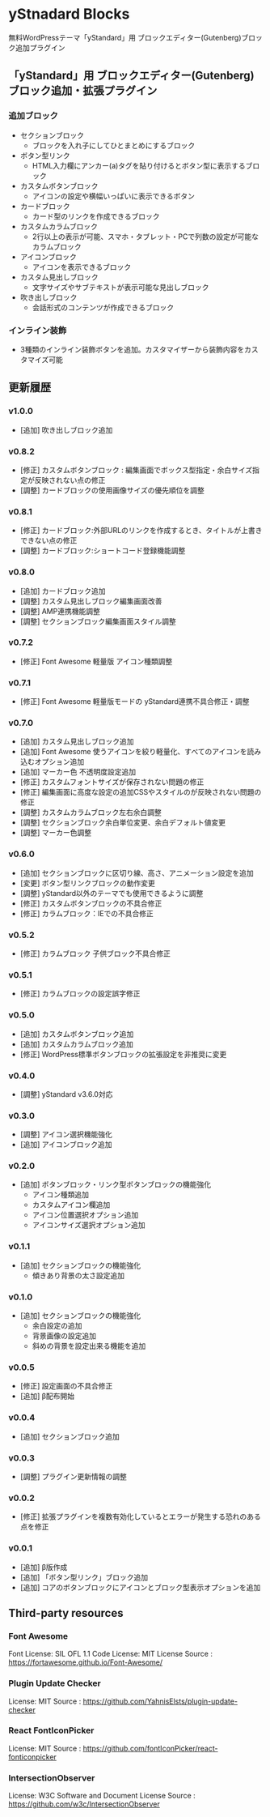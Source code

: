 # yStnadard Blocks

無料WordPressテーマ「yStandard」用 ブロックエディター(Gutenberg)ブロック追加プラグイン

## 「yStandard」用 ブロックエディター(Gutenberg)ブロック追加・拡張プラグイン

### 追加ブロック

* セクションブロック
  * ブロックを入れ子にしてひとまとめにするブロック
* ボタン型リンク
  * HTML入力欄にアンカー(a)タグを貼り付けるとボタン型に表示するブロック
* カスタムボタンブロック
  * アイコンの設定や横幅いっぱいに表示できるボタン
* カードブロック
  * カード型のリンクを作成できるブロック
* カスタムカラムブロック
  * 2行以上の表示が可能、スマホ・タブレット・PCで列数の設定が可能なカラムブロック
* アイコンブロック
  * アイコンを表示できるブロック
* カスタム見出しブロック
  * 文字サイズやサブテキストが表示可能な見出しブロック
* 吹き出しブロック
  * 会話形式のコンテンツが作成できるブロック

### インライン装飾

* 3種類のインライン装飾ボタンを追加。カスタマイザーから装飾内容をカスタマイズ可能



## 更新履歴

### v1.0.0
- [追加] 吹き出しブロック追加

### v0.8.2
- [修正] カスタムボタンブロック : 編集画面でボックス型指定・余白サイズ指定が反映されない点の修正 
- [調整] カードブロックの使用画像サイズの優先順位を調整

### v0.8.1
- [修正] カードブロック:外部URLのリンクを作成するとき、タイトルが上書きできない点の修正
- [調整] カードブロック:ショートコード登録機能調整

### v0.8.0
- [追加] カードブロック追加
- [調整] カスタム見出しブロック編集画面改善
- [調整] AMP連携機能調整
- [調整] セクションブロック編集画面スタイル調整

### v0.7.2
- [修正] Font Awesome 軽量版 アイコン種類調整

### v0.7.1
- [修正] Font Awesome 軽量版モードの yStandard連携不具合修正・調整

### v0.7.0
- [追加] カスタム見出しブロック追加
- [追加] Font Awesome 使うアイコンを絞り軽量化、すべてのアイコンを読み込むオプション追加
- [追加] マーカー色 不透明度設定追加
- [修正] カスタムフォントサイズが保存されない問題の修正
- [修正] 編集画面に高度な設定の追加CSSやスタイルのが反映されない問題の修正
- [調整] カスタムカラムブロック左右余白調整
- [調整] セクションブロック余白単位変更、余白デフォルト値変更
- [調整] マーカー色調整

### v0.6.0
- [追加] セクションブロックに区切り線、高さ、アニメーション設定を追加
- [変更] ボタン型リンクブロックの動作変更
- [調整] yStandard以外のテーマでも使用できるように調整
- [修正] カスタムボタンブロックの不具合修正
- [修正] カラムブロック：IEでの不具合修正

### v0.5.2
- [修正] カラムブロック 子供ブロック不具合修正

### v0.5.1
- [修正] カラムブロックの設定誤字修正

### v0.5.0
- [追加] カスタムボタンブロック追加
- [追加] カスタムカラムブロック追加
- [修正] WordPress標準ボタンブロックの拡張設定を非推奨に変更

### v0.4.0
- [調整] yStandard v3.6.0対応

### v0.3.0
- [調整] アイコン選択機能強化
- [追加] アイコンブロック追加

### v0.2.0
- [追加] ボタンブロック・リンク型ボタンブロックの機能強化
  - アイコン種類追加
  - カスタムアイコン欄追加
  - アイコン位置選択オプション追加
  - アイコンサイズ選択オプション追加

### v0.1.1
- [追加] セクションブロックの機能強化
  - 傾きあり背景の太さ設定追加

### v0.1.0
- [追加] セクションブロックの機能強化
  - 余白設定の追加
  - 背景画像の設定追加
  - 斜めの背景を設定出来る機能を追加

### v0.0.5
- [修正] 設定画面の不具合修正
- [追加] β配布開始

### v0.0.4
- [追加] セクションブロック追加

### v0.0.3
- [調整] プラグイン更新情報の調整

### v0.0.2
- [修正] 拡張プラグインを複数有効化しているとエラーが発生する恐れのある点を修正

### v0.0.1
- [追加] β版作成
- [追加] 「ボタン型リンク」ブロック追加
- [追加] コアのボタンブロックにアイコンとブロック型表示オプションを追加

## Third-party resources

### Font Awesome

Font License: SIL OFL 1.1
Code License: MIT License
Source      : <https://fortawesome.github.io/Font-Awesome/>

### Plugin Update Checker

License: MIT
Source : <https://github.com/YahnisElsts/plugin-update-checker>

### React FontIconPicker

License: MIT
Source : <https://github.com/fontIconPicker/react-fonticonpicker>

### IntersectionObserver

License: W3C Software and Document License
Source : <https://github.com/w3c/IntersectionObserver>
